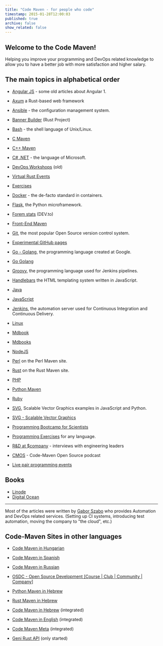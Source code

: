 ```yaml
---
title: "Code Maven - for people who code"
timestamp: 2015-01-28T12:00:03
published: true
archive: false
show_related: false
---
```


## Welcome to the Code Maven!

Helping you improve your programming and DevOps related knowledge to allow you to have
a better job with more satisfaction and higher salary.


## The main topics in alphabetical order

* [Angular JS](/angularjs) - some old articles about Angular 1.
* [Axum](https://axum.code-maven.com/) a Rust-based web framework
* [Ansible](/ansible) - the configuration management system.
* [Banner Builder](https://banner-builder.code-maven.com/) (Rust Project)
* [Bash](/shell) - the shell language of Unix/Linux.
* [C Maven](https://c.code-maven.com/)
* [C++ Maven](https://cpp.code-maven.com/)
* [C# .NET](/net) - the language of Microsoft.
* [DevOps Workshops](https://devops-workshops.code-maven.com/) (old)
* [Virtual Rust Events](https://events.code-maven.com/)
* [Exercises](https://exercises.code-maven.com/)
* [Docker](/docker) - the de-facto standard in containers.
* [Flask](/flask), the Python microframework.
* [Forem stats](https://forem.code-maven.com/) (DEV.to)
* [Front-End Maven](https://front.code-maven.com/)
* [Git](https://git.code-maven.com/), the most popular Open Source version control system.
* [Experimental GitHub pages](https://github.code-maven.com/)
* [Go - Golang](/go), the programming language created at Google.
* [Go Golang](https://go.code-maven.com/)
* [Groovy](https://groovy.code-maven.com/), the programming language used for Jenkins pipelines.
* [Handlebars](/handlebars) the HTML templating system written in JavaScript.
* [Java](/java)
* [JavaScript](/javascript)
* [Jenkins](/jenkins), the automation server used for Continuous Integration and Continuous Delivery.
* [Linux](/linux)
* [Mdbook](https://mdbook.code-maven.com/)
* [Mdbooks](https://mdbooks.code-maven.com/)
* [NodeJS](/nodejs)
* [Perl](https://perlmaven.com/) on the Perl Maven site.
* [Rust](https://rust.code-maven.com/) on the Rust Maven site.
* [PHP](/php)
* [Python Maven](https://python.code-maven.com/)
* [Ruby](https://ruby.code-maven.com/)
* [SVG](/svg), Scalable Vector Graphics examples in JavaScript and Python.
* [SVG - Scalable Vector Graphics](https://svg.code-maven.com/)

* [Programming Bootcamp for Scientists](/programming-bootcamp-for-scientists)
* [Programming Exercises](/exercises) for any language.
* [R&D at $company](/rnd) - interviews with engineering leaders
* [CMOS](/cmos) - Code-Maven Open Source podcast
* [Live pair programming events](/live)

## Books

* [Linode](./linode/)
* [Digital Ocean](./digital-ocean/)

---

Most of the articles were written by [Gabor Szabo](https://szabgab.com/) who provides Automation and DevOps
related services. (Setting up CI systems, introducing test automation, moving the company to "the cloud", etc.)

## Code-Maven Sites in other languages

* [Code Maven in Hungarian](https://hu.code-maven.com/)
* [Code Maven in Spanish](https://es.code-maven.com/)
* [Code Maven in Russian](https://ru.code-maven.com/)
* [OSDC - Open Source Development [Course | Club | Community | Company]](https://osdc.code-maven.com/)

* [Python Maven in Hebrew](https://python-he.code-maven.com/)
* [Rust Maven in Hebrew](https://rust-he.code-maven.com/)

* [Code Maven in Hebrew](https://he.code-maven.com/) (integrated)

* [Code Maven in English](https://code-maven.com/) (integrated)
* [Code Maven Meta](https://meta.code-maven.com/) (integrated)
* [Geni Rust API](https://geni.code-maven.com/) (only started)


